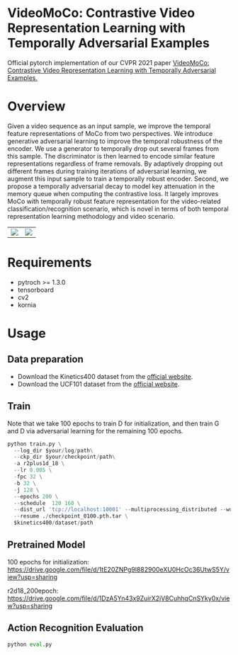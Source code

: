 # VideoMoCo: Contrastive Video Representation Learning with Temporally Adversarial Examples
Official pytorch implementation of our CVPR 2021 paper [VideoMoCo: Contrastive Video Representation Learning with Temporally Adversarial Examples.](https://arxiv.org/abs/2103.05905)
# Overview
Given a video sequence as an input sample, we improve the temporal feature representations of MoCo from two perspectives. We introduce generative adversarial learning to improve the temporal robustness of the encoder. We use a generator to temporally drop out several frames from this sample. The discriminator is then learned to encode similar feature representations regardless of frame removals. By adaptively dropping out different frames during training iterations of adversarial learning, we augment this input sample to train a temporally robust encoder. Second, we propose a temporally adversarial decay to model key attenuation in the memory queue when computing the contrastive loss. It largely improves MoCo with temporally robust feature representation for the video-related classification/recognition scenario, which is novel in terms of both temporal representation learning methodology and video scenario.
<table>
    <tr>
        <td ><center><img src="https://i.loli.net/2021/05/08/2K3ZY9kjC4xe7um.png" /center></td>
        <td ><center><img src="https://i.loli.net/2021/05/08/ZVGAwKk2mIuY1aP.png" /center></td>
    </tr>

</table>

# Requirements
- pytroch >= 1.3.0
- tensorboard
- cv2
- kornia

# Usage

## Data preparation

- Download the Kinetics400 dataset from the [official website](https://deepmind.com/research/open-source/kinetics).
- Download the UCF101 dataset from the [official website](https://www.crcv.ucf.edu/data/UCF101.php).


## Train
Note that we take 100 epochs to train D for initialization, and then train G and D via adversarial learning for the remaining 100 epochs.
```python
python train.py \
  --log_dir $your/log/path\
  --ckp_dir $your/checkpoint/path\
  -a r2plus1d_18 \
  --lr 0.005 \
  -fpc 32 \
  -b 32 \
  -j 128 \
  --epochs 200 \
  --schedule  120 160 \
  --dist_url 'tcp://localhost:10001' --multiprocessing_distributed --world_size 1 --rank 0 \
  --resume ./checkpoint_0100.pth.tar \
  $kinetics400/dataset/path
```

## Pretrained Model
100 epochs for initialization: https://drive.google.com/file/d/1tE20ZNPg9l882900eXU0HcOc36UtwS5Y/view?usp=sharing

r2d18_200epoch: https://drive.google.com/file/d/1DzA5Yn43x9ZuirX2jV8CuhhqCnSYky0x/view?usp=sharing

##  Action Recognition Evaluation
```python
python eval.py  
```
